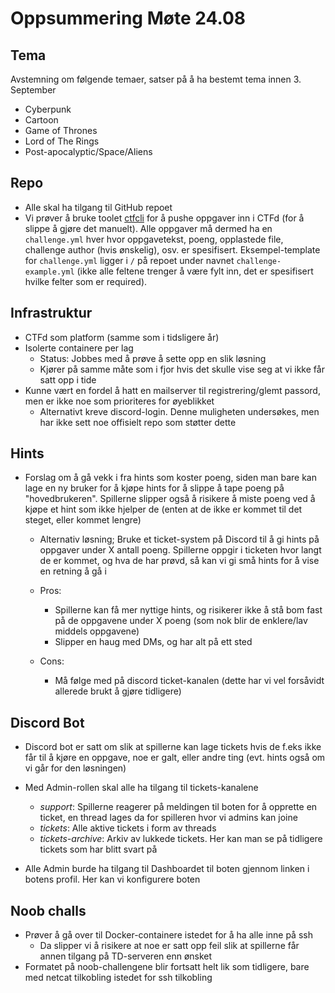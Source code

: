 # Oppsummering Møte 24.08

## Tema
Avstemning om følgende temaer, satser på å ha bestemt tema innen 3. September
- Cyberpunk
- Cartoon
- Game of Thrones
- Lord of The Rings
- Post-apocalyptic/Space/Aliens

## Repo
- Alle skal ha tilgang til GitHub repoet
- Vi prøver å bruke toolet [ctfcli](https://github.com/CTFd/ctfcli) for å pushe oppgaver inn i CTFd (for å slippe å gjøre det manuelt). Alle oppgaver må dermed ha en `challenge.yml` hver hvor oppgavetekst, poeng, opplastede file, challenge author (hvis ønskelig), osv. er spesifisert. Eksempel-template for `challenge.yml` ligger i `/` på repoet under navnet `challenge-example.yml` (ikke alle feltene trenger å være fylt inn, det er spesifisert hvilke felter som er required).

## Infrastruktur
- CTFd som platform (samme som i tidsligere år)
- Isolerte containere per lag
    - Status: Jobbes med å prøve å sette opp en slik løsning
    - Kjører på samme måte som i fjor hvis det skulle vise seg at vi ikke får satt opp i tide
- Kunne vært en fordel å hatt en mailserver til registrering/glemt passord, men er ikke noe som prioriteres for øyeblikket
    - Alternativt kreve discord-login. Denne muligheten undersøkes, men har ikke sett noe offisielt repo som støtter dette

## Hints
- Forslag om å gå vekk i fra hints som koster poeng, siden man bare kan lage en ny bruker for å kjøpe hints for å slippe å tape poeng på "hovedbrukeren". Spillerne slipper også å risikere å miste poeng ved å kjøpe et hint som ikke hjelper de (enten at de ikke er kommet til det steget, eller kommet lengre)
    - Alternativ løsning; Bruke et ticket-system på Discord til å gi hints på oppgaver under X antall poeng. Spillerne oppgir i ticketen hvor langt de er kommet, og hva de har prøvd, så kan vi gi små hints for å vise en retning å gå i
    - Pros:
        - Spillerne kan få mer nyttige hints, og risikerer ikke å stå bom fast på de oppgavene under X poeng (som nok blir de enklere/lav middels oppgavene)
        - Slipper en haug med DMs, og har alt på ett sted

    - Cons:
        - Må følge med på discord ticket-kanalen (dette har vi vel forsåvidt allerede brukt å gjøre tidligere)

## Discord Bot
- Discord bot er satt om slik at spillerne kan lage tickets hvis de f.eks ikke får til å kjøre en oppgave, noe er galt, eller andre ting (evt. hints også om vi går for den løsningen)

- Med Admin-rollen skal alle ha tilgang til tickets-kanalene
    - *support*: Spillerne reagerer på meldingen til boten for å opprette en ticket, en thread lages da for spilleren hvor vi admins kan joine
    - *tickets*: Alle aktive tickets i form av threads
    - *tickets-archive*: Arkiv av lukkede tickets. Her kan man se på tidligere tickets som har blitt svart på
- Alle Admin burde ha tilgang til Dashboardet til boten gjennom linken i botens profil. Her kan vi konfigurere boten

## Noob challs
- Prøver å gå over til Docker-containere istedet for å ha alle inne på ssh
    - Da slipper vi å risikere at noe er satt opp feil slik at spillerne får annen tilgang på TD-serveren enn ønsket
- Formatet på noob-challengene blir fortsatt helt lik som tidligere, bare med netcat tilkobling istedet for ssh tilkobling